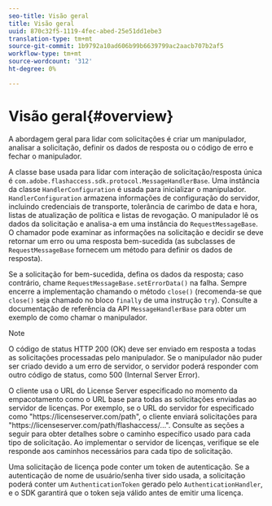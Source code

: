 ```yaml
---
seo-title: Visão geral
title: Visão geral
uuid: 870c32f5-1119-4fec-abed-25e51dd1ebe3
translation-type: tm+mt
source-git-commit: 1b9792a10ad606b99b6639799ac2aacb707b2af5
workflow-type: tm+mt
source-wordcount: '312'
ht-degree: 0%

---
```



# Visão geral{#overview}

A abordagem geral para lidar com solicitações é criar um manipulador, analisar a solicitação, definir os dados de resposta ou o código de erro e fechar o manipulador.

A classe base usada para lidar com interação de solicitação/resposta única é `com.adobe.flashaccess.sdk.protocol.MessageHandlerBase`. Uma instância da classe `HandlerConfiguration` é usada para inicializar o manipulador. `HandlerConfiguration` armazena informações de configuração do servidor, incluindo credenciais de transporte, tolerância de carimbo de data e hora, listas de atualização de política e listas de revogação. O manipulador lê os dados da solicitação e analisa-a em uma instância do  `RequestMessageBase`. O chamador pode examinar as informações na solicitação e decidir se deve retornar um erro ou uma resposta bem-sucedida (as subclasses de `RequestMessageBase` fornecem um método para definir os dados de resposta).

Se a solicitação for bem-sucedida, defina os dados da resposta; caso contrário, chame `RequestMessageBase.setErrorData()` na falha. Sempre encerre a implementação chamando o método `close()` (recomenda-se que `close()` seja chamado no bloco `finally` de uma instrução `try`). Consulte a documentação de referência da API `MessageHandlerBase` para obter um exemplo de como chamar o manipulador.

>[!NOTE]
>
>O código de status HTTP 200 (OK) deve ser enviado em resposta a todas as solicitações processadas pelo manipulador. Se o manipulador não puder ser criado devido a um erro de servidor, o servidor poderá responder com outro código de status, como 500 (Internal Server Error).

O cliente usa o URL do License Server especificado no momento da empacotamento como o URL base para todas as solicitações enviadas ao servidor de licenças. Por exemplo, se o URL do servidor for especificado como &quot;ht<span></span>tps://licenseserver.com/path&quot;, o cliente enviará solicitações para &quot;ht<span></span>tps://licenseserver.com/path/flashaccess/...&quot;. Consulte as seções a seguir para obter detalhes sobre o caminho específico usado para cada tipo de solicitação. Ao implementar o servidor de licenças, verifique se ele responde aos caminhos necessários para cada tipo de solicitação.

Uma solicitação de licença pode conter um token de autenticação. Se a autenticação de nome de usuário/senha tiver sido usada, a solicitação poderá conter um `AuthenticationToken` gerado pelo `AuthenticationHandler`, e o SDK garantirá que o token seja válido antes de emitir uma licença.
